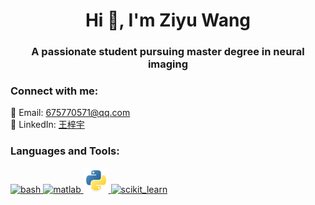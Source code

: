 <h1 align="center">Hi 👋, I'm Ziyu Wang</h1>
<h3 align="center">A passionate student pursuing master degree in neural imaging</h3>

<h3 align="left">Connect with me:</h3>
<p align="left">
📧 Email: <a href="mailto:675770571@qq.com">675770571@qq.com</a><br>
💼 LinkedIn: <a href="https://linkedin.com/in/王梓宇" target="_blank" rel="noreferrer">王梓宇</a>
</p>

<h3 align="left">Languages and Tools:</h3>
<p align="left"> <a href="https://www.gnu.org/software/bash/" target="_blank" rel="noreferrer"> <img src="https://www.vectorlogo.zone/logos/gnu_bash/gnu_bash-icon.svg" alt="bash" width="40" height="40"/> </a> <a href="https://www.mathworks.com/" target="_blank" rel="noreferrer"> <img src="https://upload.wikimedia.org/wikipedia/commons/2/21/Matlab_Logo.png" alt="matlab" width="40" height="40"/> </a> <a href="https://www.python.org" target="_blank" rel="noreferrer"> <img src="https://raw.githubusercontent.com/devicons/devicon/master/icons/python/python-original.svg" alt="python" width="40" height="40"/> </a> <a href="https://scikit-learn.org/" target="_blank" rel="noreferrer"> <img src="https://upload.wikimedia.org/wikipedia/commons/0/05/Scikit_learn_logo_small.svg" alt="scikit_learn" width="40" height="40"/> </a> </p>
